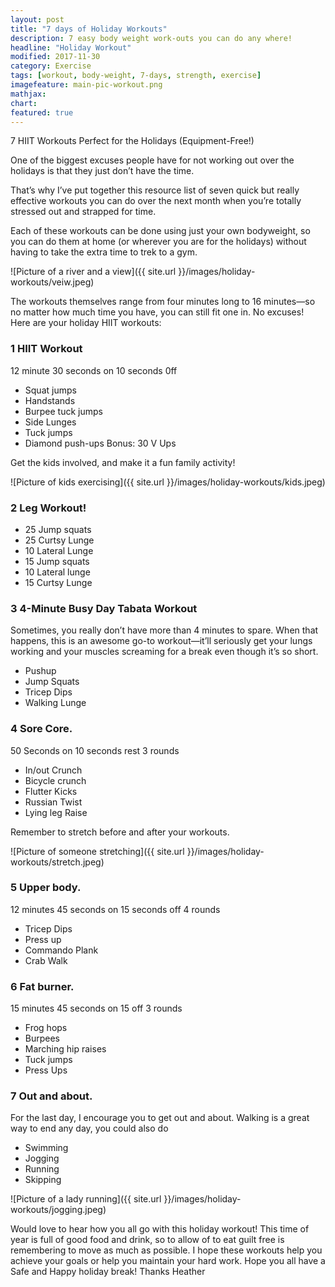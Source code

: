 ```yaml
---
layout: post
title: "7 days of Holiday Workouts"
description: 7 easy body weight work-outs you can do any where!
headline: "Holiday Workout"
modified: 2017-11-30
category: Exercise
tags: [workout, body-weight, 7-days, strength, exercise]
imagefeature: main-pic-workout.png
mathjax: 
chart:
featured: true
---
```


<style>



</style>



7 HIIT Workouts Perfect for the Holidays (Equipment-Free!)

One of the biggest excuses people have for not working out over the holidays is that they just don’t have the time.

That’s why I’ve put together this resource list of seven quick but really effective workouts you can do over the next month when you’re totally stressed out and strapped for time.

Each of these workouts can be done using just your own bodyweight, so you can do them at home (or wherever you are for the holidays) without having to take the extra time to trek to a gym.

![Picture of a river and a view]({{ site.url }}/images/holiday-workouts/veiw.jpeg)

The workouts themselves range from four minutes long to 16 minutes—so no matter how much time you have, you can still fit one in.
No excuses!
Here are your holiday HIIT workouts:

### 1 HIIT Workout
 12 minute
 30 seconds on 10 seconds 0ff

+ Squat jumps 
+ Handstands
+ Burpee tuck jumps 
+ Side Lunges 
+ Tuck jumps 
+ Diamond push-ups
Bonus: 30 V Ups

Get the kids involved, and make it a fun family activity! 

![Picture of kids exercising]({{ site.url }}/images/holiday-workouts/kids.jpeg)



### 2 Leg Workout!

+ 25 Jump squats 
+ 25 Curtsy Lunge 
+ 10 Lateral Lunge
+ 15 Jump squats 
+ 10 Lateral lunge
+ 15 Curtsy Lunge 




### 3 4-Minute Busy Day Tabata Workout

Sometimes, you really don’t have more than 4 minutes to spare.
When that happens, this is an awesome go-to workout—it’ll seriously get your lungs working and your muscles screaming for a break even though it’s so short.

+ Pushup
+ Jump Squats
+ Tricep Dips
+ Walking Lunge




### 4 Sore Core.

50 Seconds on 10 seconds rest 3 rounds

+ In/out Crunch
+ Bicycle crunch
+ Flutter Kicks
+ Russian Twist
+ Lying leg Raise

Remember to stretch before and after your workouts.

![Picture of someone stretching]({{ site.url }}/images/holiday-workouts/stretch.jpeg)




### 5 Upper body.

12 minutes 45 seconds on 15 seconds off 4 rounds

+ Tricep Dips
+ Press up
+ Commando Plank
+ Crab Walk



### 6 Fat burner.

15 minutes 45 seconds on 15 off 3 rounds

+ Frog hops
+ Burpees 
+ Marching hip raises
+ Tuck jumps
+ Press Ups


### 7 Out and about.

For the last day, I encourage you to get out and about.
Walking is a great way to end any day, you could also do 

+ Swimming 
+ Jogging
+ Running
+ Skipping

![Picture of a lady running]({{ site.url }}/images/holiday-workouts/jogging.jpeg)


Would love to hear how you all go with this holiday workout! This time of year is full of good food and drink, so to allow of to eat guilt free is remembering to move as much as possible. I hope these workouts help you achieve your goals or help you maintain your hard work. 
Hope you all have a Safe and Happy holiday break! Thanks Heather
